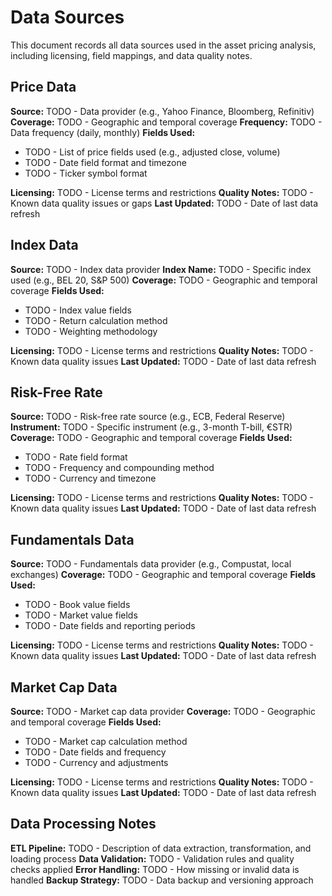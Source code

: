 # Data Sources

This document records all data sources used in the asset pricing analysis, including licensing, field mappings, and data quality notes.

## Price Data

**Source:** TODO - Data provider (e.g., Yahoo Finance, Bloomberg, Refinitiv)
**Coverage:** TODO - Geographic and temporal coverage
**Frequency:** TODO - Data frequency (daily, monthly)
**Fields Used:**
- TODO - List of price fields used (e.g., adjusted close, volume)
- TODO - Date field format and timezone
- TODO - Ticker symbol format

**Licensing:** TODO - License terms and restrictions
**Quality Notes:** TODO - Known data quality issues or gaps
**Last Updated:** TODO - Date of last data refresh

## Index Data

**Source:** TODO - Index data provider
**Index Name:** TODO - Specific index used (e.g., BEL 20, S&P 500)
**Coverage:** TODO - Geographic and temporal coverage
**Fields Used:**
- TODO - Index value fields
- TODO - Return calculation method
- TODO - Weighting methodology

**Licensing:** TODO - License terms and restrictions
**Quality Notes:** TODO - Known data quality issues
**Last Updated:** TODO - Date of last data refresh

## Risk-Free Rate

**Source:** TODO - Risk-free rate source (e.g., ECB, Federal Reserve)
**Instrument:** TODO - Specific instrument (e.g., 3-month T-bill, €STR)
**Coverage:** TODO - Geographic and temporal coverage
**Fields Used:**
- TODO - Rate field format
- TODO - Frequency and compounding method
- TODO - Currency and timezone

**Licensing:** TODO - License terms and restrictions
**Quality Notes:** TODO - Known data quality issues
**Last Updated:** TODO - Date of last data refresh

## Fundamentals Data

**Source:** TODO - Fundamentals data provider (e.g., Compustat, local exchanges)
**Coverage:** TODO - Geographic and temporal coverage
**Fields Used:**
- TODO - Book value fields
- TODO - Market value fields
- TODO - Date fields and reporting periods

**Licensing:** TODO - License terms and restrictions
**Quality Notes:** TODO - Known data quality issues
**Last Updated:** TODO - Date of last data refresh

## Market Cap Data

**Source:** TODO - Market cap data provider
**Coverage:** TODO - Geographic and temporal coverage
**Fields Used:**
- TODO - Market cap calculation method
- TODO - Date fields and frequency
- TODO - Currency and adjustments

**Licensing:** TODO - License terms and restrictions
**Quality Notes:** TODO - Known data quality issues
**Last Updated:** TODO - Date of last data refresh

## Data Processing Notes

**ETL Pipeline:** TODO - Description of data extraction, transformation, and loading process
**Data Validation:** TODO - Validation rules and quality checks applied
**Error Handling:** TODO - How missing or invalid data is handled
**Backup Strategy:** TODO - Data backup and versioning approach

